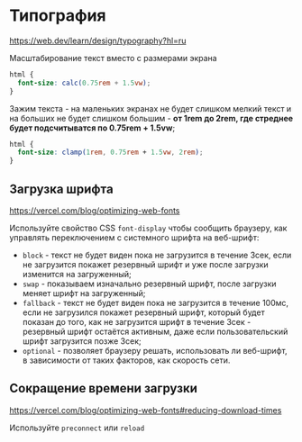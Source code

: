 # Типография

https://web.dev/learn/design/typography?hl=ru

Масштабирование текст вместо с размерами экрана
```css
html {
  font-size: calc(0.75rem + 1.5vw);
}
```

Зажим текста - на маленьких экранах не будет слишком мелкий текст и на больших не будет слишком большим - **от 1rem до 2rem, где стреднее будет подсчитыватся по 0.75rem + 1.5vw**;
```css
html {
  font-size: clamp(1rem, 0.75rem + 1.5vw, 2rem);
}
```

## Загрузка шрифта

https://vercel.com/blog/optimizing-web-fonts

Используйте свойство CSS `font-display` чтобы сообщить браузеру, как управлять переключением с системного шрифта на веб-шрифт:

- `block` - текст не будет виден пока не загрузится в течение 3сек, если не загрузится покажет резервный шрифт и уже после загрузки изменится на загруженный;
- `swap` - показываем изначально резервный шрифт, после загрузки меняет шрифт на загруженный;
- `fallback` - текст не будет виден пока не загрузится в течение 100мс, если не загрузился покажет резервный шрифт, который будет показан до того, как не загрузится шрифт в течение 3сек - резервный шрифт остаётся активным, даже если пользовательский шрифт загрузится позже 3сек;
- `optional` - позволяет браузеру решать, использовать ли веб-шрифт, в зависимости от таких факторов, как скорость сети.

## Сокращение времени загрузки

https://vercel.com/blog/optimizing-web-fonts#reducing-download-times

Используйте `preconnect` или `reload`